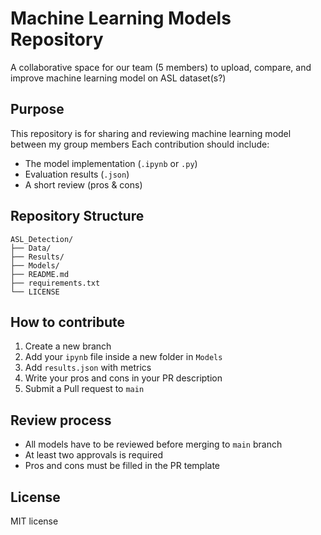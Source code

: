 # Machine Learning Models Repository
A collaborative space for our team (5 members) to upload, compare, and improve machine learning model on ASL dataset(s?)

## Purpose
This repository is for sharing and reviewing machine learning model between my group members
Each contribution should include:
- The model implementation (`.ipynb` or `.py`)
- Evaluation results (`.json`)
- A short review (pros & cons)

## Repository Structure
```
ASL_Detection/
├── Data/
├── Results/
├── Models/
├── README.md
├── requirements.txt
└── LICENSE
```

## How to contribute
1. Create a new branch
2. Add your `ipynb` file inside a new folder in `Models`
3. Add `results.json` with metrics
4. Write your pros and cons in your PR description
5. Submit a Pull request to `main`

## Review process
- All models have to be reviewed before merging to `main` branch
- At least two approvals is required
- Pros and cons must be filled in the PR template

## License
MIT license

